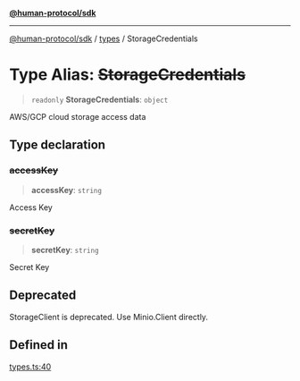 [**@human-protocol/sdk**](../../README.md)

***

[@human-protocol/sdk](../../modules.md) / [types](../README.md) / StorageCredentials

# Type Alias: ~~StorageCredentials~~

> `readonly` **StorageCredentials**: `object`

AWS/GCP cloud storage access data

## Type declaration

### ~~accessKey~~

> **accessKey**: `string`

Access Key

### ~~secretKey~~

> **secretKey**: `string`

Secret Key

## Deprecated

StorageClient is deprecated. Use Minio.Client directly.

## Defined in

[types.ts:40](https://github.com/humanprotocol/human-protocol/blob/90708c31f10beb8c39c0abd078b41cb6cae38b08/packages/sdk/typescript/human-protocol-sdk/src/types.ts#L40)
